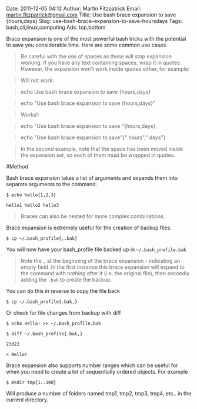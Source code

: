 Date: 2011-12-05 04:12
Author: Martin Fitzpatrick
Email: martin.fitzpatrick@gmail.com
Title: Use bash brace expansion to save {hours,days}
Slug: use-bash-brace-expansion-to-save-hoursdays
Tags: bash,cli,linux,computing
Ads: top,bottom

Brace expansion is one of the most powerful bash tricks with the potential to save you considerable time. Here are some common use cases.

<!-- PELICAN_END_SUMMARY -->


>Be careful with the use of spaces as these will stop expansion working. If you have any text containing spaces, wrap it in quotes. However, the expansion won't work inside quotes either, for example:

>

>Will not work:

>

>	echo Use bash brace expansion to save {hours,days}

>	echo "Use bash brace expansion to save {hours,days}"

>

>Works!:

>

>	echo "Use bash brace expansion to save "{hours,days}

>	echo "Use bash brace expansion to save"{" hours"," days"}

>

>In the second example, note that the space has been moved inside the expansion set, so each of them must be wrapped in quotes.




#Method

Bash brace expansion takes a list of arguments and expands them into separate arguments to the command. 



	$ echo hello{1,2,3}

	hello1 hello2 hello3


>Braces can also be nested for more complex combinations.


Brace expansion is extremely useful for the creation of backup files.



	$ cp ~/.bash_profile{,.bak}



You will now have your bash_profile file backed up in `~/.bash_profile.bak`






>Note the `,` at the beginning of the brace expansion - indicating an empty field. In the first instance this brace expansion will expand to the command with nothing after it (i.e. the original file), then secondly adding the `.bak` to create the backup.


You can do this in reverse to copy the file back



	$ cp ~/.bash_profile{.bak,}



Or check for file changes from backup with diff



	$ echo Hello! >> ~/.bash_profile.bak

	$ diff ~/.bash_profile{.bak,}

	23d22

	< Hello!





Brace expansion also supports number ranges which can be useful for when you need to create a lot of sequentially ordered objects. For example



	$ mkdir tmp{1..100}



Will produce a number of folders named tmp1, tmp2, tmp3, tmp4, etc.. in the current directory.







